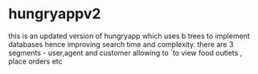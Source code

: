 # hungryappv2
this is an updated version of hungryapp which uses b trees to implement databases hence improving search time and complexity.
there are 3 segments - user,agent and customer allowing to `to view food outlets , place orders etc
